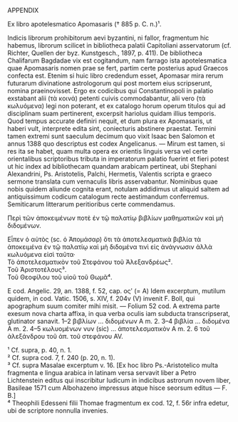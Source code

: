 APPENDIX

Ex libro apotelesmatico Apomasaris († 885 p. C. n.)¹.

Indicis librorum prohibitorum aevi byzantini, ni fallor, fragmentum hic habemus, librorum scilicet in bibliotheca palatii Capitoliani asservatorum (cf. Richter, Quellen der byz. Kunstgesch., 1897, p. 411). De bibliotheca Chalifarum Bagdadae vix est cogitandum, nam farrago ista apotelesmatica quae Apomasaris nomen prae se fert, partim certe posterius apud Graecos confecta est. Etenim si huic libro credendum esset, Apomasar mira rerum futurarum divinatione astrologorum qui post mortem eius scripserunt, nomina praeinovisset. Ergo ex codicibus qui Constantinopoli in palatio exstabant alii (τὰ κοινά) petenti cuivis commodabantur, alii vero (τὰ κωλυόμενα) legi non poterant, et ex catalogo horum operum titulos qui ad disciplinam suam pertinerent, excerpsit hariolus quidam illius temporis. Quod tempus accurate definiri nequit, et dum plura ex Apomasaris, ut haberi vult, interprete edita sint, coniecturis abstinere praestat. Termini tamen extremi sunt saeculum decimum quo vixit Isaac ben Salomon et annus 1388 quo descriptus est codex Angelicanus. — Mirum est tamen, si res ita se habet, quam multa opera ex orientis linguis versa vel certe orientalibus scriptoribus tributa in imperatorum palatio fuerint et fieri potest ut hic index ad bibliothecam quandam arabicam pertineat, ubi Stephani Alexandrini, Ps. Aristotelis, Palchi, Hermetis, Valentis scripta e graeco sermone translata cum vernaculis libris asservabantur. Nominibus quae nobis quidem aliunde cognita erant, notulam addidimus ut aliquid saltem ad antiquissimum codicum catalogum recte aestimandum conferremus. Semiticarum litterarum peritioribus certe commendamus.

Περὶ τῶν ἀποκειμένων ποτὲ ἐν τῷ παλατίῳ βιβλίων μαθηματικῶν καὶ μὴ διδομένων.

Εἶπεν ὁ αὐτὸς (sc. ὁ Ἀπομάσαρ) ὅτι τὰ ἀποτελεσματικὰ βιβλία τὰ ἀποκειμένα ἐν τῷ παλατίῳ καὶ μὴ διδομένα τινὶ εἰς ἀνάγνωσιν ἀλλὰ κωλυόμενα εἰσὶ ταῦτα·  
Τὸ ἀποτελεσματικὸν τοῦ Στεφάνου τοῦ Ἀλεξανδρέως².  
Τοῦ Ἀριστοτέλους³.  
Τοῦ Θεοφίλου τοῦ υἱοῦ τοῦ Θωμᾶ⁴.

E cod. Angelic. 29, an. 1388, f. 52, cap. οςʹ (= A) Idem excerptum, mutilum quidem, in cod. Vatic. 1506, s. XIV, f. 204v (V) invenit F. Boll, qui apographum suum comiter mihi misit. — Folium 52 cod. A extrema parte exesum nova charta affixa, in qua verba oculis iam subducta transcripserat, glutinator sanavit. 1–2 βιβλίων ... διδομένων A m. 2. 3–4 βιβλία ... διδομένα A m. 2. 4–5 κωλυομένων νυν (sic) ... ἀποτελεσματικὸν A m. 2. 6 τοῦ ἀλεξάνδρου τοῦ ἀπ. τοῦ στεφάνου AV.

¹ Cf. supra, p. 40, n. 1.  
² Cf. supra cod. 7, f. 240 (p. 20, n. 1).  
³ Cf. supra Masalae excerptum v. 16. [Ex hoc libro Ps.-Aristotelico multa fragmenta e lingua arabica in latinam versa servavit liber a Petro Lichtenstein editus qui inscribitur Iudicum in indicibus astrorum novem liber, Basileae 1571 cum Albohazeno impressus atque hisce seorsum editus — F. B.]  
⁴ Theophili Edesseni filii Thomae fragmentum ex cod. 12, f. 56r infra edetur, ubi de scriptore nonnulla invenies.